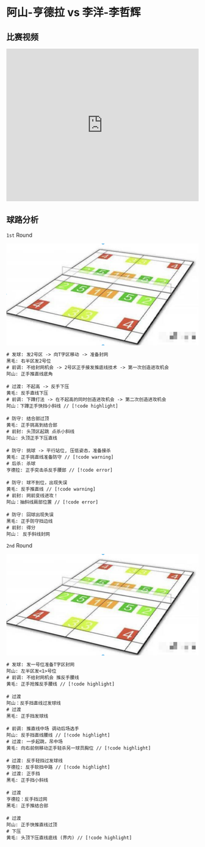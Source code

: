 # 阿山-亨德拉 vs 李洋-李哲辉

## 比赛视频

<iframe width="100%" height="400" src="https://www.youtube.com/embed/CcJxj3a2aCQ?si=VRndQ395fnWDCAu6" title="YouTube video player" frameborder="0" allow="accelerometer; autoplay; clipboard-write; encrypted-media; gyroscope; picture-in-picture; web-share" referrerpolicy="strict-origin-when-cross-origin" allowfullscreen></iframe>

## 球路分析
<!-- examples -->
<!-- // [!code highlight] -->
<!-- // [!code warning] -->
<!-- // [!code error] -->
`1st` Round

<p align="center"><img style="display: block; width: 600px; margin: 0 auto;" src="./img/2024-04-27-01-14-44.png" alt="no image found"></p>

```diff:line-numbers
# 发球: 发2号区 -> 向T字区移动 -> 准备封网
黑毛: 右半区发2号位
# 前调: 不给封网机会 -> 2号区正手接发推底线技术 -> 第一次创造进攻机会
阿山: 正手推直线底角 

# 过渡: 不起高 -> 反手下压
黄毛: 反手直线下压
# 前调: 下蹲打法 -> 在不起高的同时创造进攻机会 -> 第二次创造进攻机会
阿山：下蹲正手快挡小斜线 // [!code highlight]

# 防守: 结合部过顶
黄毛: 正手挑高到结合部
# 前封: 头顶区起跳 点杀小斜线
阿山: 头顶正手下压直线

# 防守: 挑球 -> 平行站位, 压低姿态，准备接杀
黄毛: 正手挑直线准备防守 // [!code warning]
# 后杀: 杀球
亨德拉: 正手突击杀反手腰部 // [!code error]

# 防守: 球不到位，出现失误
黄毛: 反手推直线 // [!code warning]
# 前封: 网前变线进攻！
阿山：抽斜线肩部位置 // [!code error]

# 防守: 回球出现失误
黑毛: 正手防守挡边线
# 前封: 得分
阿山： 反手斜线封网
```

`2nd` Round

<p align="center"><img style="display: block; width: 600px; margin: 0 auto;" src="./img/2024-04-27-01-14-44.png" alt="no image found"></p>

```diff:line-numbers
# 发球: 发一号位准备T字区封网
阿山: 左半区发<1>号位
# 前调: 不给封网机会 推反手腰线
黄毛: 正手抢推反手腰线 // [!code highlight]

# 过渡
阿山：反手挡直线过发球线
# 过渡
黑毛: 正手挡发球线

# 前调: 推直线中场 调动后场选手
阿山: 反手挡直线腰线 // [!code highlight]
# 过渡: 一步起跳，吊中场
黄毛: 向右前侧移动正手轻杀另一球员胸位 // [!code highlight]

# 过渡: 反手轻挡过发球线
亨德拉: 反手软挡中路 // [!code highlight]
# 过渡: 正手挡
黑毛: 正手挡小斜线

# 过渡
亨德拉：反手挡过网
黑毛: 正手推结合部

# 过渡
阿山: 正手快推直线过顶
# 下压
黄毛: 头顶下压直线底线 (界内) // [!code highlight]
```